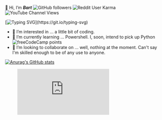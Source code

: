 👋 Hi, I’m ***Bart***      ![GitHub followers](https://img.shields.io/github/followers/SuperBartimus?style=plastic&logo=Github) ![Reddit User Karma](https://img.shields.io/reddit/user-karma/combined/SuperBartimus?style=plastic&logo=reddit) ![YouTube Channel Views](https://img.shields.io/youtube/channel/views/UCT8mlz0lMKj8AWgcQ8Vn-Jw?style=plastic&logo=youtube)

[![Typing SVG](https://readme-typing-svg.demolab.com?font=Fira+Code&pause=1000&center=true&vCenter=true&random=true&width=700&lines=Just+another+unassuming+script+kiddie.;Only+here+for+the+joy+of+using+other+code.;I'll+try+to+offer+my+own+garbage%2C+but+don't+get+excited.)](https://git.io/typing-svg)
<!--- https://readme-typing-svg.demolab.com/demo/ --->
<!--- https://shields.io/badges/ --->
- 👀 I’m interested in ... a little bit of coding.
- 🌱 I’m currently learning ... Powershell.  I, soon, intend to pick up Python     ![freeCodeCamp points](https://img.shields.io/freecodecamp/points/SuperBartimus?style=plastic&logo=freecodecamp)
- 💞️ I’m looking to collaborate on ... well, nothing at the moment.  Can't say I'm skilled enough to be of any use to anyone.

<!---
- 📫 How to reach me ... well, uh, don't know yet.
--->


[![Anurag's GitHub stats](https://github-readme-stats.vercel.app/api?username=SuperBartimus&theme=prussian&border_radius=8&show_icons=true)](https://github.com/anuraghazra/github-readme-stats)
<!--- https://github.com/anuraghazra/github-readme-stats?tab=readme-ov-file#customization --->
<figure><embed src="https://wakatime.com/share/@Bartimus/868f38eb-eef9-48cd-9938-ecc9de14a8dc.svg"></embed></figure>
<!---
SuperBartimus/SuperBartimus is a ✨ special ✨ repository because its `README.md` (this file) appears on your GitHub profile.
You can click the Preview link to take a look at your changes.
--->
